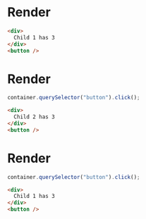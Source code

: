 # Render
```html
<div>
  Child 1 has 3
</div>
<button />
```


# Render
```js
container.querySelector("button").click();
```
```html
<div>
  Child 2 has 3
</div>
<button />
```


# Render
```js
container.querySelector("button").click();
```
```html
<div>
  Child 1 has 3
</div>
<button />
```
